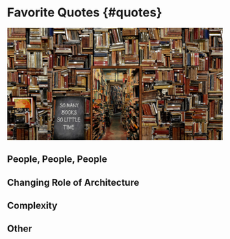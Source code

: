 

# Favorite Quotes {#quotes}


![](assets/images/arch/books-g1b2675255_1920.jpg)





## People, People, People













## Changing Role of Architecture
















## Complexity











## Other
 


 






